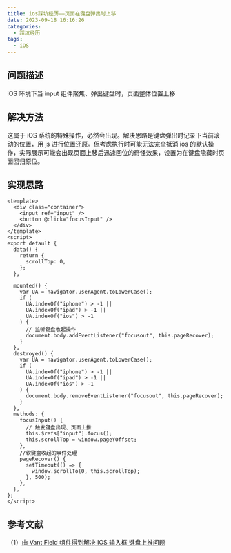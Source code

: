 ```yaml
---
title: ios踩坑经历——页面在键盘弹出时上移
date: 2023-09-18 16:16:26
categories:
  - 踩坑经历
tags:
  - iOS
---
```


## 问题描述

iOS 环境下当 input 组件聚焦、弹出键盘时，页面整体位置上移

## 解决方法

这属于 iOS 系统的特殊操作，必然会出现。解决思路是键盘弹出时记录下当前滚动的位置，用 js 进行位置还原。但考虑执行时可能无法完全抵消 ios 的默认操作，实际展示可能会出现页面上移后迅速回位的奇怪效果，设置为在键盘隐藏时页面回归原位。

## 实现思路

```vue
<template>
  <div class="container">
    <input ref="input" />
    <button @click="focusInput" />
  </div>
</template>
<script>
export default {
  data() {
    return {
      scrollTop: 0,
    };
  },

  mounted() {
    var UA = navigator.userAgent.toLowerCase();
    if (
      UA.indexOf("iphone") > -1 ||
      UA.indexOf("ipad") > -1 ||
      UA.indexOf("ios") > -1
    ) {
      // 监听键盘收起操作
      document.body.addEventListener("focusout", this.pageRecover);
    }
  },
  destroyed() {
    var UA = navigator.userAgent.toLowerCase();
    if (
      UA.indexOf("iphone") > -1 ||
      UA.indexOf("ipad") > -1 ||
      UA.indexOf("ios") > -1
    ) {
      document.body.removeEventListener("focusout", this.pageRecover);
    }
  },
  methods: {
    focusInput() {
      // 触发键盘出现、页面上推
      this.$refs["input"].focus();
      this.scrollTop = window.pageYOffset;
    },
    //软键盘收起的事件处理
    pageRecover() {
      setTimeout(() => {
        window.scrollTo(0, this.scrollTop);
      }, 500);
    },
  },
};
</script>
```

## 参考文献

（1）[由 Vant Field 组件得到解决 IOS 输入框 键盘上推问题](https://juejin.cn/post/6844904083438977032)
